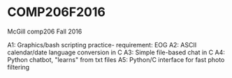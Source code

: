 # COMP206F2016
McGill comp206 Fall 2016

A1: Graphics/bash scripting practice- requirement: EOG
A2: ASCII calendar/date language conversion in C
A3: Simple file-based chat in C
A4: Python chatbot, "learns" from txt files
A5: Python/C interface for fast photo filtering
